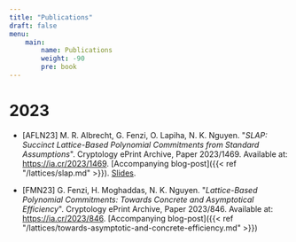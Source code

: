 ```yaml
---
title: "Publications"
draft: false
menu: 
    main:
        name: Publications
        weight: -90
        pre: book 
---
```


# 2023
- [AFLN23] M. R. Albrecht, G. Fenzi, O. Lapiha, N. K. Nguyen. "_SLAP: Succinct Lattice-Based Polynomial Commitments from Standard Assumptions_". Cryptology ePrint Archive, Paper 2023/1469. Available at: https://ia.cr/2023/1469. [Accompanying blog-post]({{< ref "/lattices/slap.md" >}}). [Slides](/presentations/slap.pdf).

- [FMN23] G. Fenzi, H. Moghaddas, N. K. Nguyen. "_Lattice-Based Polynomial Commitments: Towards Concrete and Asymptotical Efficiency_". Cryptology ePrint Archive, Paper 2023/846. Available at: https://ia.cr/2023/846. [Accompanying blog-post]({{< ref "/lattices/towards-asymptotic-and-concrete-efficiency.md" >}})
 
